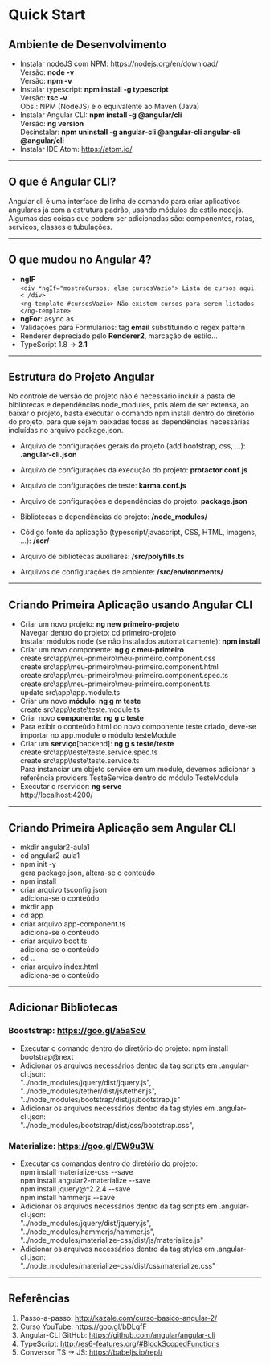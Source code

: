 # Quick Start

## Ambiente de Desenvolvimento
- Instalar nodeJS com NPM: https://nodejs.org/en/download/
<br>Versão: **node -v** 
<br>Versão: **npm  -v**
- Instalar typescript: **npm install -g typescript**
<br>Versão: **tsc -v**
<br>Obs.: NPM (NodeJS) é o equivalente ao Maven (Java)
- Instalar Angular CLI: **npm install -g @angular/cli**
<br>Versão: **ng version**
<br>Desinstalar: **npm uninstall -g angular-cli @angular-cli angular-cli @angular/cli**
- Instalar IDE Atom: https://atom.io/

----------
## O que é Angular CLI?
Angular cli é uma interface de linha de comando para criar aplicativos angulares já com a estrutura padrão, usando módulos de estilo nodejs. Algumas das coisas que podem ser adicionadas são: componentes, rotas, serviços, classes e tubulações.

----------

## O que mudou no Angular 4?
- **ngIF**
<br>`<div *ngIf="mostraCursos; else cursosVazio">
Lista de cursos aqui.
	< /div>`
<br>`<ng-template #cursosVazio>
Não existem cursos para serem listados
</ng-template>`
- **ngFor**: async as
- Validações para Formulários: tag **email** substituindo o regex pattern
- Renderer depreciado pelo **Renderer2**, marcação de estilo…
- TypeScript 1.8 -> **2.1**


----------
## Estrutura do Projeto Angular
No controle de versão do projeto não é necessário incluir a pasta de bibliotecas e dependências node_modules, pois além de ser 
extensa, ao baixar o projeto, basta executar o comando npm install dentro do diretório do projeto, para que sejam baixadas todas as 
dependências necessárias incluídas no arquivo package.json.

- Arquivo de configurações gerais do projeto (add bootstrap, css, ...): **.angular-cli.json**
- Arquivo de configurações da execução do projeto: **protactor.conf.js**
- Arquivo de configurações de teste: **karma.conf.js**
- Arquivo de configurações e dependências do projeto: **package.json**

- Bibliotecas e dependências do projeto: **/node_modules/**

- Código fonte da aplicação (typescript/javascript, CSS, HTML, imagens, ...): **/scr/**
- Arquivo de bibliotecas auxiliares: **/src/polyfills.ts**
- Arquivos de configurações de ambiente: **/src/environments/**


----------
## Criando Primeira Aplicação usando Angular CLI
- Criar um novo projeto: **ng new primeiro-projeto**
<br>Navegar dentro do projeto: cd primeiro-projeto
<br>Instalar módulos node (se não instalados automaticamente): **npm install**
- Criar um novo componente: **ng g c meu-primeiro**
<br>create src\app\meu-primeiro\meu-primeiro.component.css
<br>create src\app\meu-primeiro\meu-primeiro.component.html
<br>create src\app\meu-primeiro\meu-primeiro.component.spec.ts
<br>create src\app\meu-primeiro\meu-primeiro.component.ts
<br> update src\app\app.module.ts
- Criar um novo **módulo**: **ng g m teste**
<br>create src\app\teste\teste.module.ts
- Criar novo **componente**: **ng g c teste**
- Para exibir o conteúdo html do novo componente teste criado, deve-se importar no app.module o módulo testeModule
- Criar um **serviço**[backend]: **ng g s teste/teste**
<br>create src\app\teste\teste.service.spec.ts
<br>create src\app\teste\teste.service.ts
<br>Para instanciar um objeto service em um module, devemos adicionar a referência providers TesteService dentro do módulo TesteModule
- Executar o rservidor: **ng serve**
<br>http://localhost:4200/


----------
## Criando Primeira Aplicação sem Angular CLI
- mkdir angular2-aula1
- cd angular2-aula1
- npm init -y
<br>gera package.json, altera-se o conteúdo
- npm install
- criar arquivo tsconfig.json
<br>adiciona-se o conteúdo
- mkdir app
- cd app
- criar arquivo app-component.ts
<br>adiciona-se o conteúdo
- criar arquivo boot.ts
<br>adiciona-se o conteúdo
- cd ..
- criar arquivo index.html
<br>adiciona-se o conteúdo


----------
## Adicionar Bibliotecas
### Booststrap: https://goo.gl/a5aScV
- Executar o comando dentro do diretório do projeto: npm install bootstrap@next
- Adicionar os arquivos necessários dentro da tag scripts em .angular-cli.json:
<br>"../node_modules/jquery/dist/jquery.js",
<br>"../node_modules/tether/dist/js/tether.js",
<br>"../node_modules/bootstrap/dist/js/bootstrap.js"
- Adicionar os arquivos necessários dentro da tag styles em .angular-cli.json:
<br>"../node_modules/bootstrap/dist/css/bootstrap.css",

### Materialize: https://goo.gl/EW9u3W
- Executar os comandos dentro do diretório do projeto:
<br>npm install materialize-css --save
<br>npm install angular2-materialize --save	
<br>npm install jquery@^2.2.4 --save
<br>npm install hammerjs --save
- Adicionar os arquivos necessários dentro da tag scripts em .angular-cli.json:
<br>"../node_modules/jquery/dist/jquery.js",
<br>"../node_modules/hammerjs/hammer.js",
<br>"../node_modules/materialize-css/dist/js/materialize.js"
- Adicionar os arquivos necessários dentro da tag styles em .angular-cli.json:
<br>"../node_modules/materialize-css/dist/css/materialize.css"


----------
## Referências

 1. Passo-a-passo: http://kazale.com/curso-basico-angular-2/
 2. Curso YouTube: https://goo.gl/bDLqfF
 3. Angular-CLI GitHub: https://github.com/angular/angular-cli
 4. TypeScript: http://es6-features.org/#BlockScopedFunctions
 5. Conversor TS -> JS: https://babeljs.io/repl/